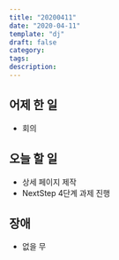 ```yaml
---
title: "20200411"
date: "2020-04-11"
template: "dj"
draft: false
category:
tags:
description:
---
```


## 어제 한 일

* 회의

## 오늘 할 일

* 상세 페이지 제작
* NextStep 4단계 과제 진행

## 장애

* 없을 무
